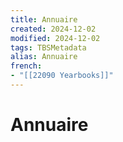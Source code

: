 ```yaml
---
title: Annuaire
created: 2024-12-02
modified: 2024-12-02
tags: TBSMetadata
alias: Annuaire
french:
- "[[22090 Yearbooks]]"
---
```

# Annuaire
